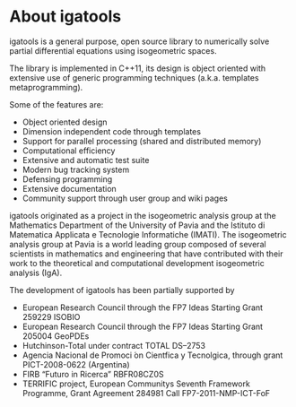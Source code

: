 # About igatools #

igatools is a general purpose, open source library to numerically solve partial differential equations using isogeometric spaces.

The library is implemented in C++11, its design is object oriented with extensive use of generic programming techniques (a.k.a. templates metaprogramming).


Some of the features are:
  * Object oriented design
  * Dimension independent code through templates
  * Support for parallel processing (shared and distributed memory)
  * Computational efficiency
  * Extensive and automatic test suite
  * Modern bug tracking system
  * Defensing programming
  * Extensive documentation
  * Community support through user group and wiki pages

igatools originated as a project in the isogeometric analysis group at the Mathematics Department of the University of Pavia and the Istituto di Matematica Applicata e Tecnologie Informatiche (IMATI).
The isogeometric analysis group at Pavia is a world leading group composed of several scientists in mathematics and engineering that have contributed with their work to the theoretical and computational development isogeometric analysis (IgA).

The development of igatools has been partially supported by
  * European Research Council through the FP7 Ideas Starting Grant 259229 ISOBIO
  * European Research Council through the FP7 Ideas Starting Grant 205004 GeoPDEs
  * Hutchinson-Total under contract TOTAL DS–2753
  * Agencia Nacional de Promoci ́on Cientfica y Tecnolgica, through grant PICT-2008-0622 (Argentina)
  * FIRB “Futuro in Ricerca” RBFR08CZ0S
  * TERRIFIC project, European Communitys Seventh Framework Programme, Grant Agreement 284981 Call FP7-2011-NMP-ICT-FoF